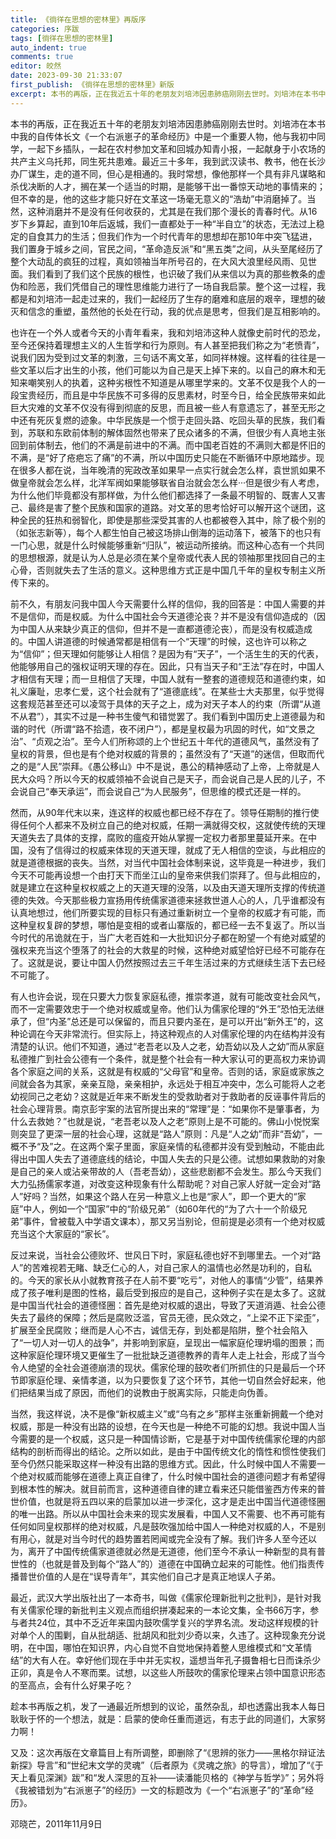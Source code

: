 ```yaml
---
title: 《徜徉在思想的密林里》再版序
categories: 序跋
tags: [徜徉在思想的密林里]
auto_indent: true
comments: true
editor: 皎然
date: 2023-09-30 21:33:07
first_publish: 《徜徉在思想的密林里》新版
excerpt: 本书的再版，正在我近五十年的老朋友刘培沛因患肺癌刚刚去世时。刘培沛在本书中我的自传体长文《一个右派崽子的革命经历》中是一个重要人物，他与我初中同学，一起下乡插队，一起在农村参加文革和回城办知青小报，一起献身于小农场的共产主义乌托邦，同生死共患难。最近三十多年，我到武汉读书、教书，他在长沙办厂谋生，走的道不同，但心是相通的。我时常想，像他那样一个具有非凡谋略和杀伐决断的人才，搁在某一个适当的时期，是能够干出一番惊天动地的事情来的；但不幸的是，他的这些才能只好在文革这一场毫无意义的“浩劫”中消磨掉了。当然，这种消磨并不是没有任何收获的，尤其是在我们那个漫长的青春时代。从16岁下乡算起，直到10年后返城，我们一直都处于一种“半自立”的状态，无法过上稳定的自食其力的生活；但我们作为一个时代青年的思想却在那10年中突飞猛进，我们置身于城乡之间，官民之间，“革命造反派”和“黑五类”之间，从头至尾经历了整个大动乱的疯狂的过程，真如领袖当年所号召的，在大风大浪里经风雨、见世面。我们看到了我们这个民族的根性，也识破了我们从来信以为真的那些教条的虚伪和险恶，我们凭借自己的理性思维能力进行了一场自我启蒙。整个这一过程，我都是和刘培沛一起走过来的，我们一起经历了生存的磨难和底层的艰辛，理想的破灭和信念的重塑，虽然他的长处在行动，我的优点是思考，但我们是互相影响的。
---
```

本书的再版，正在我近五十年的老朋友刘培沛因患肺癌刚刚去世时。刘培沛在本书中我的自传体长文《一个右派崽子的革命经历》中是一个重要人物，他与我初中同学，一起下乡插队，一起在农村参加文革和回城办知青小报，一起献身于小农场的共产主义乌托邦，同生死共患难。最近三十多年，我到武汉读书、教书，他在长沙办厂谋生，走的道不同，但心是相通的。我时常想，像他那样一个具有非凡谋略和杀伐决断的人才，搁在某一个适当的时期，是能够干出一番惊天动地的事情来的；但不幸的是，他的这些才能只好在文革这一场毫无意义的“浩劫”中消磨掉了。当然，这种消磨并不是没有任何收获的，尤其是在我们那个漫长的青春时代。从16岁下乡算起，直到10年后返城，我们一直都处于一种“半自立”的状态，无法过上稳定的自食其力的生活；但我们作为一个时代青年的思想却在那10年中突飞猛进，我们置身于城乡之间，官民之间，“革命造反派”和“黑五类”之间，从头至尾经历了整个大动乱的疯狂的过程，真如领袖当年所号召的，在大风大浪里经风雨、见世面。我们看到了我们这个民族的根性，也识破了我们从来信以为真的那些教条的虚伪和险恶，我们凭借自己的理性思维能力进行了一场自我启蒙。整个这一过程，我都是和刘培沛一起走过来的，我们一起经历了生存的磨难和底层的艰辛，理想的破灭和信念的重塑，虽然他的长处在行动，我的优点是思考，但我们是互相影响的。

也许在一个外人或者今天的小青年看来，我和刘培沛这种人就像史前时代的恐龙，至今还保持着理想主义的人生哲学和行为原则。有人甚至把我们称之为“老愤青”，说我们因为受到过文革的刺激，三句话不离文革，如同祥林嫂。这样看的往往是一些文革以后才出生的小孩，他们可能以为自己是天上掉下来的。以自己的麻木和无知来嘲笑别人的执着，这种劣根性不知道是从哪里学来的。文革不仅是我个人的一段宝贵经历，而且是中华民族不可多得的反思素材，时至今日，给全民族带来如此巨大灾难的文革不仅没有得到彻底的反思，而且被一些人有意遗忘了，甚至无形之中还有死灰复燃的迹象。中华民族是一个惯于走回头路、吃回头草的民族，我们看到，苏联和东欧前体制的解体固然也带来了民众诸多的不满，但很少有人真地主张回到前体制去，他们的不满是前进中的不满。而中国老百姓的不满则大都是怀旧的不满，是“好了疮疤忘了痛”的不满，所以中国历史只能在不断循环中原地踏步。现在很多人都在说，当年晚清的宪政改革如果早一点实行就会怎么样，袁世凯如果不做皇帝就会怎么样，北洋军阀如果能够联省自治就会怎么样···但是很少有人考虑，为什么他们毕竟都没有那样做，为什么他们都选择了一条最不明智的、既害人又害己、最终是害了整个民族和国家的道路。对文革的思考恰好可以解开这个谜团，这种全民的狂热和弱智化，即使是那些深受其害的人也都被卷入其中，除了极个别的（如张志新等），每个人都生怕自己被这场排山倒海的运动落下，被落下的也只有一门心思，就是什么时候能够重新“归队”，被运动所接纳。而这种心态有一个共同的思想根源，就是认为人总是必须在某个皇帝或代表人民的领袖那里找回自己的主心骨，否则就失去了生活的意义。这种思维方式正是中国几千年的皇权专制主义所传下来的。

前不久，有朋友问我中国人今天需要什么样的信仰，我的回答是：中国人需要的并不是信仰，而是权威。为什么中国社会今天道德沦丧？并不是没有信仰造成的（因为中国人从来缺少真正的信仰，但并不是一直都道德沦丧），而是没有权威造成的。中国人讲道德的时候通常都是相信有一个“天理”的时候，这也许可以称之为“信仰”；但天理如何能够让人相信？是因为有“天子”，一个活生生的天的代表，他能够用自己的强权证明天理的存在。因此，只有当天子和“王法”存在时，中国人才相信有天理；而一旦相信了天理，中国人就有一整套的道德规范和道德约束，如礼义廉耻，忠孝仁爱，这个社会就有了“道德底线”。在某些士大夫那里，似乎觉得这套规范甚至还可以凌驾于具体的天子之上，成为对天子本人的约束（所谓“从道不从君”），其实不过是一种书生傻气和错觉罢了。我们看到中国历史上道德最为和谐的时代（所谓“路不拾遗，夜不闭户”），都是皇权最为巩固的时代，如“文景之治”、“贞观之治”。至今人们所称颂的上个世纪五十年代的道德风气，虽然没有了皇权的背景，但也是有个绝对权威的背景的；虽然没有了“天道”的迷信，但取而代之的是“人民”崇拜。《愚公移山》中不是说，愚公的精神感动了上帝，上帝就是人民大众吗？所以今天的权威领袖不会说自己是天子，而会说自己是人民的儿子，不会说自己“奉天承运”，而会说自己“为人民服务”，但思维的模式还是一样的。

然而，从90年代末以来，连这样的权威也都已经不存在了。领导任期制的推行使得任何个人都来不及树立自己的绝对权威，任期一满就得交权，这就使传统的天理天道失去了具体的支撑，腐败的瘟疫开始从掌握一定权力者那里蔓延开来。在中国，没有了信得过的权威来体现的天道天理，就成了无人相信的空谈，与此相应的就是道德根据的丧失。当然，对当代中国社会体制来说，这毕竟是一种进步，我们今天不可能再设想一个由打天下而坐江山的皇帝来供我们崇拜了。但与此相应的，就是建立在这种皇权权威之上的天道天理的没落，以及由天道天理所支撑的传统道德的失效。今天那些极力宣扬用传统儒家道德来拯救世道人心的人，几乎谁都没有认真地想过，他们所要实现的目标只有通过重新树立一个皇帝的权威才有可能，而这种皇权复辟的梦想，哪怕是变相的或者山寨版的，都已经一去不复返了。所以当今时代的吊诡就在于，当广大老百姓和一大批知识分子都在盼望一个有绝对威望的强权来充当这个堕落了的社会的大救星的时候，这种绝对威望恰好已经不可能存在了。这就是说，要让中国人仍然按照过去三千年生活过来的方式继续生活下去已经不可能了。

有人也许会说，现在只要大力恢复家庭私德，推崇孝道，就有可能改变社会风气，而不一定需要效忠于一个绝对权威或皇帝。他们认为儒家伦理的“外王”恐怕无法继承了，但“内圣”总还是可以保留的，而且只要内圣在，是可以开出“新外王”的，这种论调在今天非常流行。但实际上，持这种观点的人对儒家伦理的内在结构并没有清楚的认识。他们不知道，通过“老吾老以及人之老，幼吾幼以及人之幼”而从家庭私德推广到社会公德有一个条件，就是整个社会有一种大家认可的更高权力来协调各个家庭之间的关系，这就是有权威的“父母官”和皇帝。否则的话，家庭或家族之间就会各为其家，亲亲互隐，亲亲相护，永远处于相互冲突中，怎么可能将人之老幼视同己之老幼？这就是近年来不断发生的受救助者对于救助者的反诬事件背后的社会心理背景。南京彭宇案的法官所提出来的“常理”是：“如果你不是肇事者，为什么去救她？”也就是说，“老吾老以及人之老”原则上是不可能的。佛山小悦悦案则突显了更深一层的社会心理，这就是“路人”原则：凡是“人之幼”而非“吾幼”，一概不予“及”之。在这两个案子里面，家庭亲情的私德都并没有受到触动，不能由此得出中国人失去了道德底线的结论，中国人失去的只是公德。试想如果救助的对象是自己的亲人或沾亲带故的人（吾老吾幼），这些悲剧都不会发生。那么今天我们大力弘扬儒家孝道，对改变这种现象有什么帮助呢？对自己家人好就一定会对“路人”好吗？当然，如果这个路人在另一种意义上也是“家人”，即一个更大的“家庭”中人，例如一个“国家”中的“阶级兄弟”（如60年代的“为了六十一个阶级兄弟”事件，曾被载入中学语文课本），那又另当别论，但前提是必须有一个绝对权威充当这个大家庭的“家长”。

反过来说，当社会公德败坏、世风日下时，家庭私德也好不到哪里去。一个对“路人”的苦难视若无睹、缺乏仁心的人，对自己家人的温情也必然是功利的，自私的。今天的家长从小就教育孩子在人前不要“吃亏”，对他人的事情“少管”，结果养成了孩子唯利是图的性格，最后受到报应的是自己，这种例子实在是太多了。这就是中国当代社会的道德怪圈：首先是绝对权威的退出，导致了天道消遁、社会公德失去了最终的保障；然后是腐败泛滥，官员无德，民众效之，“上梁不正下梁歪”，扩展至全民腐败；继而是人心不古，诚信无存，到处都是陷阱，整个社会陷入了“一切人对一切人的战争”，并影响到家庭，呈现出一幅家庭伦理坍塌的图景；而这种家庭伦理环境又更催生了一批批缺乏道德教养的青年人走上社会，形成了当今令人绝望的全社会道德崩溃的现状。儒家伦理的鼓吹者们所抓住的只是最后一个环节即家庭伦理、亲情孝道，以为只要恢复了这个环节，其他一切自然会好起来，他们把结果当成了原因，而他们的说教由于脱离实际，只能走向伪善。

当然，我这样说，决不是像“新权威主义”或“乌有之乡”那样主张重新拥戴一个绝对权威，那是一种没有出路的设想，在今天也是一种绝不可能的幻想。我说中国人当今需要的是一个权威，这只是一种国情诊断，它是基于对中国传统儒家伦理的内部结构的剖析而得出的结论。之所以如此，是由于中国传统文化的惰性和惯性使我们至今仍然只能采取这样一种没有出路的思维方式。因此，什么时候中国人不需要一个绝对权威而能够在道德上真正自律了，什么时候中国社会的道德问题才有希望得到根本性的解决。就目前而言，这种道德自律的建立看来还只能借鉴西方传来的普世价值，也就是将五四以来的启蒙加以进一步深化，这才是走出中国当代道德怪圈的唯一出路。所以从中国社会未来的现实发展看，中国人又不需要、也不再可能有任何如同皇权那样的绝对权威，凡是鼓吹强加给中国人一种绝对权威的人，不是别有用心，就是对当今时代的趋势置若罔闻或完全没有了解。我们许多人至今还以为，离开了中国传统儒家道德就必然是无道德，他们至今不承认一种新型的具有普世性的（也就是普及到每个“路人”的）道德在中国确立起来的可能性。他们指责传播普世价值的人是在“误导青年”，其实他们自己才是真正地误人子弟。

最近，武汉大学出版社出了一本奇书，叫做《儒家伦理新批判之批判》，是针对我有关儒家伦理的新批判主义观点而组织拼凑起来的一本论文集，全书66万字，参与者共24位，其中不乏近年来国内鼓吹儒学复兴的学界名流。发动这样规模的针对单个人的围剿，自从批胡适、批胡风和批刘少奇以来，久违了。这种现象充分说明，在中国，哪怕在知识界，内心自觉不自觉地保持着整人思维模式和“文革情结”的大有人在。幸好他们现在手中并无实权，遥想当年孔子摄鲁相七日而诛杀少正卯，真是令人不寒而栗。试想，以这些人所鼓吹的儒家伦理来占领中国意识形态的至高点，会有什么好果子吃？

趁本书再版之机，发了一通最近所想到的议论，虽然杂乱，却也透露出我本人每日耿耿于怀的一个想法，就是：启蒙的使命任重而道远，有志于此的同道们，大家努力啊！

又及：这次再版在文章篇目上有所调整，即删除了“《思辨的张力——黑格尔辩证法新探》导言”和“世纪末文学的灵魂”（后者原为《灵魂之旅》的导言），增加了“《于天上看见深渊》跋”和“发人深思的互补——读潘能贝格的《神学与哲学》”；另外将《我被错划为“右派崽子”的经历》一文的标题改为《一个“右派崽子”的“革命”经历》。

邓晓芒，2011年11月9日

